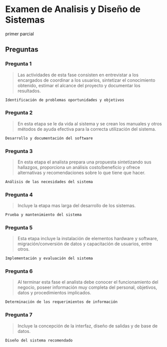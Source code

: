 # Examen de Analisis y Diseño de Sistemas
primer parcial

## Preguntas

### Pregunta 1

> Las actividades de esta fase consisten en entrevistar a los encargados de coordinar a los usuarios, sintetizar el conocimiento obtenido, estimar el alcance del proyecto y documentar los resultados.
```bash
Identificación de problemas oportunidades y objetivos
```

### Pregunta 2

> En esta etapa se le da vida al sistema y se crean los manuales y otros métodos de ayuda efectiva para la correcta utilización del sistema.
```bash
Desarrollo y documentación del software
```
### Pregunta 3
> En esta etapa el analista prepara una propuesta sintetizando sus hallazgos, proporciona un análisis costo/beneficio y ofrece alternativas y recomendaciones sobre lo que tiene que hacer.
```bash
Análisis de las necesidades del sistema
```

### Pregunta 4
> Incluye la etapa mas larga del desarrollo de los sistemas.
```bash
Prueba y mantenimiento del sistema
```

### Pregunta 5 
> Esta etapa incluye la instalación de elementos hardware y software, migración/conversión de datos y capacitación de usuarios, entre otros.
```bash
Implementación y evaluación del sistema
```

### Pregunta 6
> Al terminar esta fase el analista debe conocer el funcionamiento del negocio, poseer información muy completa del personal, objetivos, datos y procedimientos implicados.
```bash
Determinación de los requerimientos de información
```

### Pregunta 7
> Incluye la concepción de la interfaz, diseño de salidas y de base de datos.
```bash
Diseño del sistema recomendado
```
